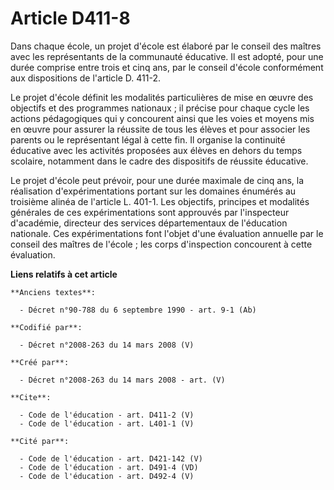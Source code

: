 # Article D411-8

Dans chaque école, un projet d'école est élaboré par le conseil des maîtres avec les représentants de la communauté
éducative. Il est adopté, pour une durée comprise entre trois et cinq ans, par le conseil d'école conformément aux
dispositions de l'article D. 411-2. 

Le projet d'école définit les modalités particulières de mise en œuvre des objectifs et des programmes nationaux ; il précise
pour chaque cycle les actions pédagogiques qui y concourent ainsi que les voies et moyens mis en œuvre pour assurer la
réussite de tous les élèves et pour associer les parents ou le représentant légal à cette fin. Il organise la continuité
éducative avec les activités proposées aux élèves en dehors du temps scolaire, notamment dans le cadre des dispositifs de
réussite éducative. 

Le projet d'école peut prévoir, pour une durée maximale de cinq ans, la réalisation d'expérimentations portant sur les
domaines énumérés au troisième alinéa de l'article L. 401-1. Les objectifs, principes et modalités générales de ces
expérimentations sont approuvés par l'inspecteur d'académie, directeur des services départementaux de l'éducation nationale.
Ces expérimentations font l'objet d'une évaluation annuelle par le conseil des maîtres de l'école ; les corps d'inspection
concourent à cette évaluation.

**Liens relatifs à cet article**

	**Anciens textes**:

	  - Décret n°90-788 du 6 septembre 1990 - art. 9-1 (Ab)

	**Codifié par**:

	  - Décret n°2008-263 du 14 mars 2008 (V)

	**Créé par**:

	  - Décret n°2008-263 du 14 mars 2008 - art. (V)

	**Cite**:

	  - Code de l'éducation - art. D411-2 (V)
	  - Code de l'éducation - art. L401-1 (V)

	**Cité par**:

	  - Code de l'éducation - art. D421-142 (V)
	  - Code de l'éducation - art. D491-4 (VD)
	  - Code de l'éducation - art. D492-4 (V)
